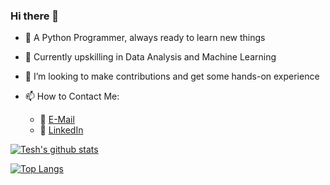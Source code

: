 ### Hi there 👋
- 🐍 A Python Programmer, always ready to learn new things
- 🌱 Currently upskilling in Data Analysis and Machine Learning
- 👯 I’m looking to make contributions and get some hands-on experience

- 📫 How to Contact Me:
   - :e-mail: [E-Mail](chaudharytesh@gmail.com)
   - :office: [LinkedIn](https://www.linkedin.com/in/khuyen-tran-1ab926151/)

[![Tesh's github stats](https://github-readme-stats.vercel.app/api?username=teshchaudhary&count_private=true&show_icons=true&theme=radical&hide_rank=false)](https://github.com/teshchaudhary/github-readme-stats)

[![Top Langs](https://github-readme-stats.vercel.app/api/top-langs/?username=teshchaudhary)](https://github.com/teshchaudhary/github-readme-stats)
